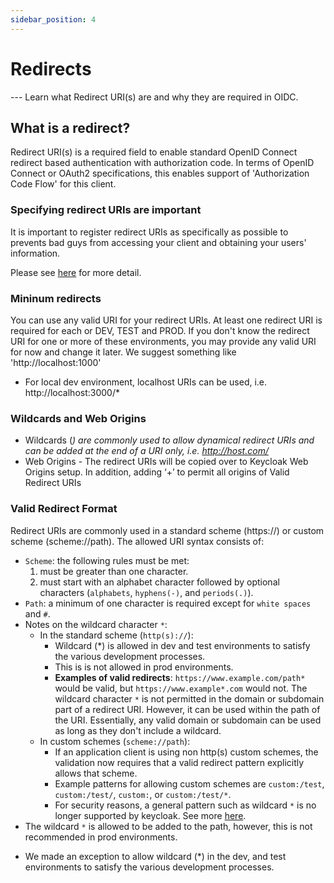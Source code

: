 ```yaml
---
sidebar_position: 4
---
```


# Redirects

--- Learn what Redirect URI(s) are and why they are required in OIDC.

## What is a redirect?

Redirect URI(s) is a required field to enable standard OpenID Connect redirect based authentication with authorization code. In terms of OpenID Connect or OAuth2 specifications, this enables support of 'Authorization Code Flow' for this client.

### Specifying redirect URIs are important

It is important to register redirect URIs as specifically as possible to prevents bad guys from accessing your client and obtaining your users' information.

Please see [here](https://www.keycloak.org/docs/latest/server_admin/index.html#unspecific-redirect-uris_server_administration_guide) for more detail.

### Mininum redirects

You can use any valid URI for your redirect URIs. At least one redirect URI is required for each or DEV, TEST and PROD. If you don't know the redirect URI for one or more of these environments, you may provide any valid URI for now and change it later. We suggest something like 'http://localhost:1000'

- For local dev environment, localhost URIs can be used, i.e. http://localhost:3000/\*

### Wildcards and Web Origins

- Wildcards (_) are commonly used to allow dynamical redirect URIs and can be added at the end of a URI only, i.e. http://host.com/_
- Web Origins - The redirect URIs will be copied over to Keycloak Web Origins setup. In addition, adding ‘+’ to permit all origins of Valid Redirect URIs

### Valid Redirect Format

Redirect URIs are commonly used in a standard scheme (https://) or custom scheme (scheme://path). The allowed URI syntax consists of:

- `Scheme`: the following rules must be met:
  1. must be greater than one character.
  2. must start with an alphabet character followed by optional characters (`alphabets`, `hyphens(-)`, and `periods(.)`).
- `Path`: a minimum of one character is required except for `white spaces` and `#`.
- Notes on the wildcard character `*`:
  - In the standard scheme (`http(s)://`):
    - Wildcard (\*) is allowed in dev and test environments to satisfy the various development processes.
    - This is is not allowed in prod environments.
    - **Examples of valid redirects**: `https://www.example.com/path*` would be valid, but `https://www.example*.com` would not. The wildcard character `*` is not permitted in the domain or subdomain part of a redirect URI. However, it can be used within the path of the URI. Essentially, any valid domain or subdomain can be used as long as they don't include a wildcard.
  - In custom schemes (`scheme://path`):
    - If an application client is using non http(s) custom schemes, the validation now requires that a valid redirect pattern explicitly allows that scheme.
    - Example patterns for allowing custom schemes are `custom:/test`, `custom:/test/`, `custom:`, or `custom:/test/*`.
    - For security reasons, a general pattern such as wildcard `*` is no longer supported by keycloak. See more [here](https://access.redhat.com/documentation/it-it/red_hat_build_of_keycloak/22.0/html/migration_guide/migrating-applications#changes_in_validating_schemes_for_valid_redirect_uris).
- The wildcard `*` is allowed to be added to the path, however, this is not recommended in prod environments.

* We made an exception to allow wildcard (\*) in the dev, and test environments to satisfy the various development processes.
